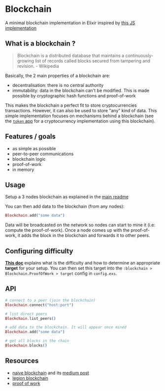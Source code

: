 # Blockchain

A minimal blockchain implementation in Elixir inspired by [this JS implementation](https://github.com/lhartikk/naivechain)

## What is a blockchain ?

> Blockchain is a distributed database that maintains a continuously-growing list of records called blocks secured from tampering and revision. - Wikipedia

Basically, the 2 main properties of a blockchain are:

- decentralisation: there is no central authority
- immutability: data in the blockchain can't be modified. This is made possible by cryptographic hash functions and proof-of-work

This makes the blockchain a perfect fit to store cryptocurrencies transactions. However, it can also be used to store "any" kind of data. This simple implementation focuses on mechanisms behind a blockchain (see the [`token` app](../token/README.md) for a cryptocurrency implementation using this blockchain).

## Features / goals

- as simple as possible
- peer-to-peer communications
- blockchain logic
- proof-of-work
- in memory

## Usage

Setup a 3 nodes blockchain as explained in the [main readme](../../README.md#setup)

You can then add data to the blockchain (from any nodes):

```elixir
Blockchain.add("some data")
```

Data will be broadcasted on the network so nodes can start to mine it (i.e: compute the proof-of-work). Once a node comes up with the proof-of-work, it adds the block in the blockchain and forwards it to other peers.

## Configuring difficulty

**[This doc](docs/difficulty.md)** explains what is the difficulty and how to determine an appropriate **target** for your setup. You can then set this target into the `:blockchain > Blockchain.ProofOfWork > target` config in `config.exs`.

## API

```elixir
# connect to a peer (join the blockchain)
Blockchain.connect("host:port")

# list direct peers
Blockchain.list_peers()

# add data to the blockchain. It will appear once mined
Blockchain.add("some data")

# get all blocks in the chain
Blockchain.blocks()
```

## Resources

- [naive blockchain](https://github.com/lhartikk/naivechain) and its [medium post](https://medium.com/@lhartikk/a-blockchain-in-200-lines-of-code-963cc1cc0e54#.dttbm9afr5)
- [legion blockchain](https://github.com/aviaviavi/legion)
- [proof of work](https://en.bitcoin.it/wiki/Proof_of_work)
